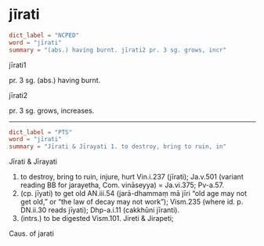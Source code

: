 # jīrati

``` toml
dict_label = "NCPED"
word = "jīrati"
summary = "(abs.) having burnt. jīrati2 pr. 3 sg. grows, incr"
```

jīrati1

pr. 3 sg. (abs.) having burnt.

jīrati2

pr. 3 sg. grows, increases.

--------------------

``` toml
dict_label = "PTS"
word = "jīrati"
summary = "Jīrati & Jīrayati 1. to destroy, bring to ruin, in"
```

Jīrati & Jīrayati
1. to destroy, bring to ruin, injure, hurt Vin.i.237 (jīrati); Ja.v.501 (variant reading BB for jarayetha, Com. vināseyya) = Ja.vi.375; Pv\-a.57.
2. (cp. jīyati) to get old AN.iii.54 (jarā\-dhammaṃ mā jīri “old age may not get old,” or “the law of decay may not work”); Vism.235 (where id. p. DN.ii.30 reads jīyati); Dhp\-a.i.11 (cakkhūni jīranti).
3. (intrs.) to be digested Vism.101. Jireti & Jirapeti;

Caus. of jarati

